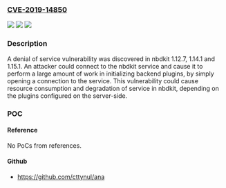 ### [CVE-2019-14850](https://cve.mitre.org/cgi-bin/cvename.cgi?name=CVE-2019-14850)
![](https://img.shields.io/static/v1?label=Product&message=nbdkit&color=blue)
![](https://img.shields.io/static/v1?label=Version&message=n%2Fa&color=blue)
![](https://img.shields.io/static/v1?label=Vulnerability&message=CWE-406&color=brighgreen)

### Description

A denial of service vulnerability was discovered in nbdkit 1.12.7, 1.14.1 and 1.15.1. An attacker could connect to the nbdkit service and cause it to perform a large amount of work in initializing backend plugins, by simply opening a connection to the service. This vulnerability could cause resource consumption and degradation of service in nbdkit, depending on the plugins configured on the server-side.

### POC

#### Reference
No PoCs from references.

#### Github
- https://github.com/cttynul/ana

